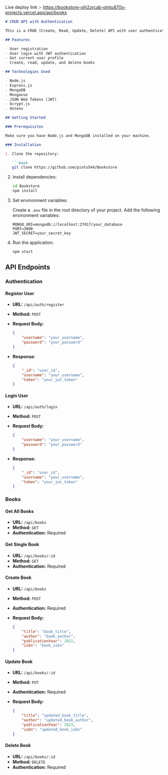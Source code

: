 Live deploy link :- https://bookstore-ojh2zrcab-pintu870s-projects.vercel.app/api/books

```markdown
# CRUD API with Authentication

This is a CRUD (Create, Read, Update, Delete) API with user authentication using JSON Web Tokens (JWT). It allows users to register, login, and perform CRUD operations on books.

## Features

- User registration
- User login with JWT authentication
- Get current user profile
- Create, read, update, and delete books

## Technologies Used

- Node.js
- Express.js
- MongoDB
- Mongoose
- JSON Web Tokens (JWT)
- bcrypt.js
- dotenv

## Getting Started

### Prerequisites

Make sure you have Node.js and MongoDB installed on your machine.

### Installation

1. Clone the repository:

   ```bash
   git clone https://github.com/pintu544/Bookstore
   ```

2. Install dependencies:

   ```bash
   cd Bookstore
   npm install
   ```

3. Set environment variables:

   Create a `.env` file in the root directory of your project. Add the following environment variables:

   ```plaintext
   MONGO_URI=mongodb://localhost:27017/your_database
   PORT=3000
   JWT_SECRET=your_secret_key
   ```

4. Run the application:

   ```bash
   npm start
   ```

## API Endpoints

### Authentication

#### Register User

- **URL:** `/api/auth/register`
- **Method:** `POST`
- **Request Body:**

  ```json
  {
      "username": "your_username",
      "password": "your_password"
  }
  ```

- **Response:**

  ```json
  {
      "_id": "user_id",
      "username": "your_username",
      "token": "your_jwt_token"
  }
  ```

#### Login User

- **URL:** `/api/auth/login`
- **Method:** `POST`
- **Request Body:**

  ```json
  {
      "username": "your_username",
      "password": "your_password"
  }
  ```

- **Response:**

  ```json
  {
      "_id": "user_id",
      "username": "your_username",
      "token": "your_jwt_token"
  }
  ```

### Books

#### Get All Books

- **URL:** `/api/books`
- **Method:** `GET`
- **Authentication:** Required

#### Get Single Book

- **URL:** `/api/books/:id`
- **Method:** `GET`
- **Authentication:** Required

#### Create Book

- **URL:** `/api/books`
- **Method:** `POST`
- **Authentication:** Required
- **Request Body:**

  ```json
  {
      "title": "book_title",
      "author": "book_author",
      "publicationYear": 2022,
      "isbn": "book_isbn"
  }
  ```

#### Update Book

- **URL:** `/api/books/:id`
- **Method:** `PUT`
- **Authentication:** Required
- **Request Body:**

  ```json
  {
      "title": "updated_book_title",
      "author": "updated_book_author",
      "publicationYear": 2023,
      "isbn": "updated_book_isbn"
  }
  ```

#### Delete Book

- **URL:** `/api/books/:id`
- **Method:** `DELETE`
- **Authentication:** Required
